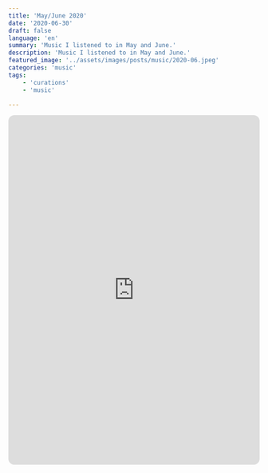 ```yaml
---
title: 'May/June 2020'
date: '2020-06-30'
draft: false
language: 'en'
summary: 'Music I listened to in May and June.'
description: 'Music I listened to in May and June.'
featured_image: '../assets/images/posts/music/2020-06.jpeg'
categories: 'music'
tags:
    - 'curations'
    - 'music'

---
```

<!-- @format -->
<iframe
    style="border-radius:12px"
    src="https://open.spotify.com/embed/playlist/2gEJxpSfTChvsUscwSzBOk"
    width="100%"
    height="700"
    frameBorder="0"
    allowfullscreen=""
    allow="
        autoplay;
        clipboard-write;
        encrypted-media;
        fullscreen;
        picture-in-picture
    "
    loading="lazy"
></iframe>
